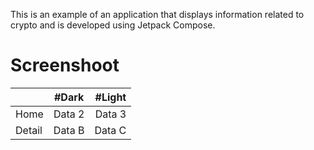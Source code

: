This is an example of an application that displays information related to crypto and is developed using Jetpack Compose.

# Screenshoot

|  | #Dark | #Light |
|:-----------|:------------:|------------:|
| Home     | Data 2       | Data 3      |
| Detail     | Data B       | Data C      |
